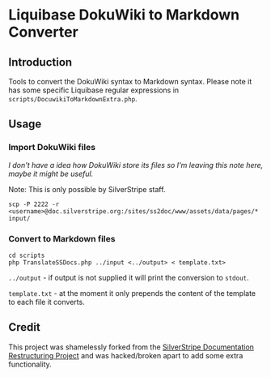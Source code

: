 # Liquibase DokuWiki to Markdown Converter

## Introduction

Tools to convert the DokuWiki syntax to Markdown syntax. Please note it has some specific Liquibase regular expressions in `scripts/DocuwikiToMarkdownExtra.php`.

## Usage

### Import DokuWiki files

*I don't have a idea how DokuWiki store its files so I'm leaving this note here, maybe it might be useful.*

Note: This is only possible by SilverStripe staff. 

	scp -P 2222 -r <username>@doc.silverstripe.org:/sites/ss2doc/www/assets/data/pages/* input/

### Convert to Markdown files

	cd scripts
	php TranslateSSDocs.php ../input <../output> < template.txt>

`../output` - if output is not supplied it will print the conversion to `stdout`.

`template.txt` - at the moment it only prepends the content of the template to each file it converts. 

## Credit

This project was shamelessly forked from the [SilverStripe Documentation Restructuring Project](https://github.com/chillu/silverstripe-doc-restructuring) and was hacked/broken apart to add some extra functionality.